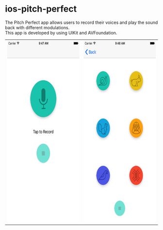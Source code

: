 # ios-pitch-perfect
The Pitch Perfect app allows users to record their voices and play the sound back with different modulations.<br>
This app is developed by using UIKit and AVFoundation.

<table>
<tr>
<td><img src="/images/record-sound-view.png" alt="Screenshot of Pitch Perfect" height=600></td>
<td><img src="/images/play-sound-view.png" alt="Screenshot of Pitch Perfect" height=600></td>
</tr>
</table>
